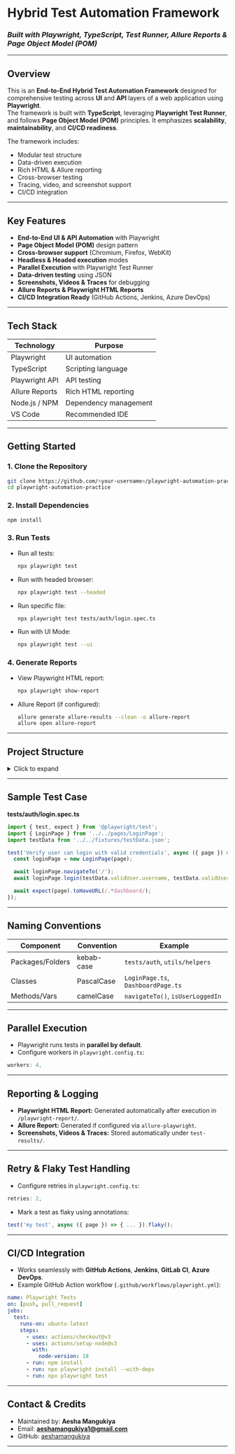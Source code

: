 # Hybrid Test Automation Framework  
### *Built with Playwright, TypeScript, Test Runner, Allure Reports & Page Object Model (POM)*

---

## Overview

This is an **End-to-End Hybrid Test Automation Framework** designed for comprehensive testing across **UI** and **API** layers of a web application using **Playwright**.  
The framework is built with **TypeScript**, leveraging **Playwright Test Runner**, and follows **Page Object Model (POM)** principles. It emphasizes **scalability**, **maintainability**, and **CI/CD readiness**.

The framework includes:
- Modular test structure
- Data-driven execution
- Rich HTML & Allure reporting
- Cross-browser testing
- Tracing, video, and screenshot support
- CI/CD integration

---

## Key Features

- **End-to-End UI & API Automation** with Playwright
- **Page Object Model (POM)** design pattern
- **Cross-browser support** (Chromium, Firefox, WebKit)
- **Headless & Headed execution** modes
- **Parallel Execution** with Playwright Test Runner
- **Data-driven testing** using JSON
- **Screenshots, Videos & Traces** for debugging
- **Allure Reports & Playwright HTML Reports**
- **CI/CD Integration Ready** (GitHub Actions, Jenkins, Azure DevOps)

---

## Tech Stack

| Technology     | Purpose                         |
|----------------|---------------------------------|
| Playwright     | UI automation                   |
| TypeScript     | Scripting language              |
| Playwright API | API testing                     |
| Allure Reports | Rich HTML reporting             |
| Node.js / NPM  | Dependency management           |
| VS Code        | Recommended IDE                 |

---

## Getting Started

### 1. Clone the Repository
```bash
git clone https://github.com/<your-username>/playwright-automation-practice.git
cd playwright-automation-practice
```

### 2. Install Dependencies
```bash
npm install
```

### 3. Run Tests
- Run all tests:
  ```bash
  npx playwright test
  ```

- Run with headed browser:
  ```bash
  npx playwright test --headed
  ```

- Run specific file:
  ```bash
  npx playwright test tests/auth/login.spec.ts
  ```

- Run with UI Mode:
  ```bash
  npx playwright test --ui
  ```

### 4. Generate Reports
- View Playwright HTML report:
  ```bash
  npx playwright show-report
  ```

- Allure Report (if configured):
  ```bash
  allure generate allure-results --clean -o allure-report
  allure open allure-report
  ```

---

## Project Structure
<details> <summary>Click to expand</summary>

```text
📁 playwright-automation-practice/
├── 📄 playwright.config.ts        # Global configuration (baseURL, retries, etc.)
├── 📄 package.json                # NPM dependencies & scripts
├── 📄 tsconfig.json               # TypeScript configuration

📁 tests/                          # Test specs
│   ├── 📁 auth/
│   │   └── login.spec.ts          # Login tests
│   ├── 📁 dashboard/
│   │   └── dashboard.spec.ts      # Dashboard tests
│   └── other-feature.spec.ts

📁 pages/                          # Page Object Model (POM) classes
│   └── LoginPage.ts
│   └── DashboardPage.ts

📁 fixtures/                       # Test data, custom fixtures
│   └── testData.json

📁 utils/                          # Helper utilities
│   └── helpers.ts

📁 reports/                        # Auto-generated HTML & Allure reports
```
</details>

---

## Sample Test Case

**tests/auth/login.spec.ts**
```ts
import { test, expect } from '@playwright/test';
import { LoginPage } from '../../pages/LoginPage';
import testData from '../../fixtures/testData.json';

test('Verify user can login with valid credentials', async ({ page }) => {
  const loginPage = new LoginPage(page);

  await loginPage.navigateTo('/');
  await loginPage.login(testData.validUser.username, testData.validUser.password);

  await expect(page).toHaveURL(/.*dashboard/);
});
```

---

## Naming Conventions

| Component        | Convention | Example                         |
| ---------------- | ---------- | ------------------------------- |
| Packages/Folders | kebab-case | `tests/auth`, `utils/helpers`   |
| Classes          | PascalCase | `LoginPage.ts`, `DashboardPage.ts` |
| Methods/Vars     | camelCase  | `navigateTo()`, `isUserLoggedIn` |

---

## Parallel Execution
- Playwright runs tests in **parallel by default**.
- Configure workers in `playwright.config.ts`:
```ts
workers: 4,
```

---

## Reporting & Logging
- **Playwright HTML Report:** Generated automatically after execution in `/playwright-report/`.
- **Allure Report:** Generated if configured via `allure-playwright`.
- **Screenshots, Videos & Traces:** Stored automatically under `test-results/`.

---

## Retry & Flaky Test Handling
- Configure retries in `playwright.config.ts`:
```ts
retries: 2,
```
- Mark a test as flaky using annotations:
```ts
test('my test', async ({ page }) => { ... }).flaky();
```

---

## CI/CD Integration
- Works seamlessly with **GitHub Actions**, **Jenkins**, **GitLab CI**, **Azure DevOps**.
- Example GitHub Action workflow (`.github/workflows/playwright.yml`):
```yaml
name: Playwright Tests
on: [push, pull_request]
jobs:
  test:
    runs-on: ubuntu-latest
    steps:
      - uses: actions/checkout@v3
      - uses: actions/setup-node@v3
        with:
          node-version: 18
      - run: npm install
      - run: npx playwright install --with-deps
      - run: npx playwright test
```

---

## Contact & Credits
- Maintained by: **Aesha Mangukiya**  
- Email: **aeshamangukiya1@gmail.com**  
- GitHub: [aeshamangukiya](https://github.com/aeshamangukiya)

---
